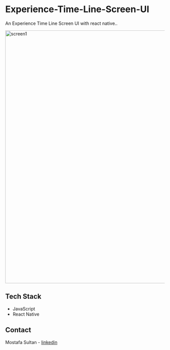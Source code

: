# Experience-Time-Line-Screen-UI 

An Experience Time Line Screen UI with react native..



<div>
<img src=" https://github.com/mostafa-sultan/Experience-Time-Line-Screen-UI/tree/main/pic.jpg" alt="screen1" width="800"/>
</div>

## Tech Stack 
* JavaScript
* React Native

## Contact

Mostafa Sultan - [linkedin](https://www.linkedin.com/in/mostafa-sultan/)

 
